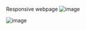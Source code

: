 Responsive webpage 
![image](https://github.com/SunithaSree/ResponsiveWeb/assets/129870333/412e4823-795f-486e-862a-fc04c94fe3e4)

![image](https://github.com/SunithaSree/ResponsiveWeb/assets/129870333/d982ce3c-8535-4221-9708-cc5990b79a10)


